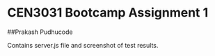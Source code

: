 # CEN3031 Bootcamp Assignment 1
##Prakash Pudhucode

Contains server.js file and screenshot of test results.


